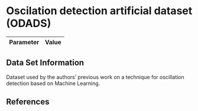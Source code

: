 # Oscilation detection artificial dataset (ODADS)

| Parameter | Value |
| --- | --- |

## Data Set Information
Dataset used by the authors’ previous work on a technique for oscillation detection based on Machine Learning.

## References

